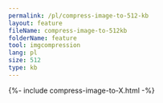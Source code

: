 ```yaml
---
permalink: /pl/compress-image-to-512-kb
layout: feature
fileName: compress-image-to-512kb
folderName: feature
tool: imgcompression
lang: pl
size: 512
type: kb
---
```


{%- include compress-image-to-X.html -%}
